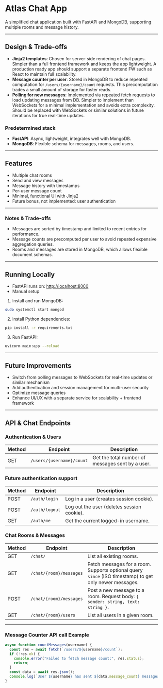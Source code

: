 
# Atlas Chat App

A simplified chat application built with FastAPI and MongoDB, supporting multiple rooms and message history.

---

## Design & Trade-offs

- **Jinja2 templates**: Chosen for server-side rendering of chat pages. Simpler than a full frontend framework and keeps the app lightweight. A production ready app should support a separate frontend FW such as React to maintain full scalability.
- **Message counter per user**: Stored in MongoDB to reduce repeated computation for `/users/{username}/count` requests. This precomputation trades a small amount of storage for faster reads.
- **Polling for new messages**: Implemented via repeated fetch requests to load updating messages from DB. Simpler to implement than WebSockets for a minimal implementation and avoids extra complexity. Should be replaced with WebSockets or similar solutions in future iterations for true real-time updates.

### Predetermined stack

- **FastAPI**: Async, lightweight, integrates well with MongoDB.
- **MongoDB**: Flexible schema for messages, rooms, and users.

---

## Features

- Multiple chat rooms
- Send and view messages
- Message history with timestamps
- Per-user message count
- Minimal, functional UI with Jinja2
- Future bonus, not implemented: user authentication 

---

### Notes & Trade-offs

* Messages are sorted by timestamp and limited to recent entries for performance.
* Message counts are precomputed per user to avoid repeated expensive aggregation queries.
* Rooms and messages are stored in MongoDB, which allows flexible document schemas.

---

## Running Locally

* FastAPI runs on: [http://localhost:8000](http://localhost:8000)
* Manual setup
1. Install and run MongoDB:

```bash
sudo systemctl start mongod
```

2. Install Python dependencies:

```bash
pip install -r requirements.txt
```

3. Run FastAPI:

```bash
uvicorn main:app --reload
```

---

## Future Improvements

* Switch from polling messages to WebSockets for real-time updates or similar mechanism
* Add authentication and session management for multi-user security
* Optimize message queries
* Enhance UI/UX with a separate service for scalability + frontend framework

---

## API & Chat Endpoints

### Authentication & Users

| Method | Endpoint                  | Description                                      |
| ------ | ------------------------- | ------------------------------------------------ |
| GET    | `/users/{username}/count` | Get the total number of messages sent by a user. |

### Future authentication support 

| Method | Endpoint                  | Description                                      |
| ------ | ------------------------- | ------------------------------------------------ |
| POST   | `/auth/login`             | Log in a user (creates session cookie).          |
| POST   | `/auth/logout`            | Log out the user (deletes session cookie).       |
| GET    | `/auth/me`                | Get the current logged-in username.              |

### Chat Rooms & Messages

| Method | Endpoint                | Description                                                                                            |
| ------ | ----------------------- | ------------------------------------------------------------------------------------------------------ |
| GET    | `/chat/`                | List all existing rooms.                                                                               |
| GET    | `/chat/{room}/messages` | Fetch messages for a room. Supports optional query `since` (ISO timestamp) to get only newer messages. |
| POST   | `/chat/{room}/messages` | Post a new message to a room. Request body: `{ sender: string, text: string }`.                        |
| GET    | `/chat/{room}/users`    | List all users in a given room.                                                                        |

---

### Message Counter API call Example

```javascript
async function countMessages(username) {
  const res = await fetch(`/users/${username}/count`);
  if (!res.ok) {
    console.error("Failed to fetch message count:", res.status);
    return;
  }
  const data = await res.json();
  console.log(`User ${username} has sent ${data.message_count} messages`);
}
```

